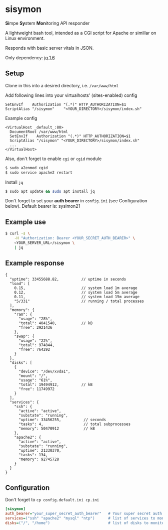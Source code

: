 # sisymon

**Si**mpe **Sy**stem **Mon**itoring API responder

A lightweight bash tool, intended as a CGI script
for Apache or simillar on Linux environment. 

Responds with basic server vitals in JSON.

Only dependency: [jq 1.6](https://stedolan.github.io/jq/)

## Setup

Clone in this into a desired directory, i.e. `/var/www/html`

Add following lines into your virtualhosts' (sites-enabled) config  
```apacheconf
SetEnvIf    Authorization "(.*)" HTTP_AUTHORIZATION=$1
ScriptAlias "/sisymon"    "<YOUR_DIRECTORY>/sisymon/index.sh"
```

Example config
```apacheconf
<VirtualHost _default_:80>
  DocumentRoot /var/www/html
  SetEnvIf    Authorization "(.*)" HTTP_AUTHORIZATION=$1
  ScriptAlias "/sisymon" "<YOUR_DIRECTORY>/sisymon/index.sh"
  ...
</VirtualHost>
````

Also, don't forget to enable `cgi` or `cgid` module
```bash
$ sudo a2enmod cgid
$ sudo service apache2 restart
```

Install `jq`
```bash
$ sudo apt update && sudo apt install jq
```

Don't forget to set your **auth bearer** in `config.ini` (see Configuration below). Default bearer is: sysimon21

## Example use

```bash
$ curl -s \
    -H "Authorization: Bearer <YOUR_SECRET_AUTH_BEARER>" \
    <YOUR_SERVER_URL>/sisymon \
    | jq
```

## Example response

```json5
{
  "uptime": 33455688.82,          // uptime in seconds
  "load": [
    0.15,                         // system load 1m average 
    0.12,                         // system load 5m average
    0.11,                         // system load 15m average
    "5/331"                       // running / total processes
  ],
  "memory": {
    "ram": {
      "usage": "28%",
      "total": 4041540,           // kB
      "free": 2921436
    },
    "swap": {
      "usage": "22%",
      "total": 974844,
      "free": 764292
    }
  },
  "disks": [
    {
      "device": "/dev/xvda1",
      "mount": "/",
      "usage": "61%",
      "total": 19494912,          // kB
      "free": 11749972
    }
  ],
  "services": {
    "ssh": {
      "active": "active",
      "substate": "running",
      "uptime": 33456255,          // seconds
      "tasks": 4,                  // total subprocesses
      "memory": 50470912           // kB
    },
    "apache2": {
      "active": "active",
      "substate": "running",
      "uptime": 21330370,
      "tasks": 134,
      "memory": 92745728
    }
  }
}
```

## Configuration

Don't forget to `cp config.default.ini cp.ini`

```ini
[sisymon]
auth_bearer="your_super_secret_auth_bearer"   # Your super secret auth bearer
services=("ssh" "apache2" "mysql" "ntp")      # list of services to monitor
disks=("/", "/home")                          # list of disks to monitor by mount paths
```
